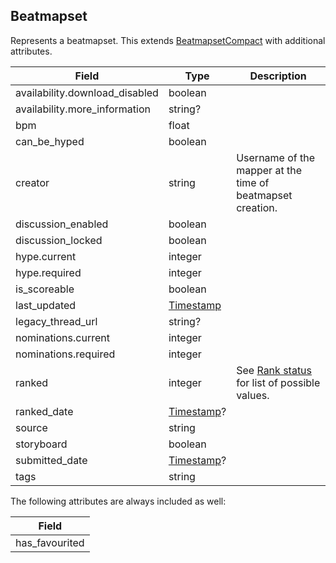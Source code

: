 ## Beatmapset

Represents a beatmapset. This extends [BeatmapsetCompact](#beatmapsetcompact) with additional attributes.

Field                          | Type                     | Description
------------------------------ | ------------------------ | -----------------------------------------------------------------------
availability.download_disabled | boolean                  | |
availability.more_information  | string?                  | |
bpm                            | float                    | |
can_be_hyped                   | boolean                  | |
creator                        | string                   | Username of the mapper at the time of beatmapset creation.
discussion_enabled             | boolean                  | |
discussion_locked              | boolean                  | |
hype.current                   | integer                  | |
hype.required                  | integer                  | |
is_scoreable                   | boolean                  | |
last_updated                   | [Timestamp](#timestamp)  | |
legacy_thread_url              | string?                  | |
nominations.current            | integer                  | |
nominations.required           | integer                  | |
ranked                         | integer                  | See [Rank status](#beatmapset-rank-status) for list of possible values.
ranked_date                    | [Timestamp](#timestamp)? | |
source                         | string                   | |
storyboard                     | boolean                  | |
submitted_date                 | [Timestamp](#timestamp)? | |
tags                           | string                   | |

The following attributes are always included as well:

| Field          |
| -------------- |
| has_favourited |
